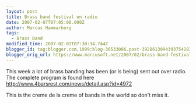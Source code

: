 ```yaml
---
layout: post
title: Brass band festival on radio
date: 2007-02-07T07:05:00.000Z
author: Marcus Hammarberg
tags:
  - Brass Band
modified_time: 2007-02-07T07:30:34.744Z
blogger_id: tag:blogger.com,1999:blog-36533086.post-3928613094393754283
blogger_orig_url: https://www.marcusoft.net/2007/02/brass-band-festival-on-radio.html
---
```


This week a lot of brass banding has been (or is being) sent out over
radio. The complete program is found here
<http://www.4barsrest.com/news/detail.asp?id=4972>

This is the creme de la creme of bands in the world so don't miss it.
